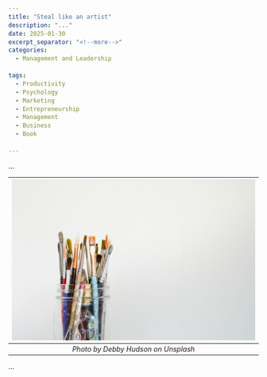```yaml
---
title: "Steal like an artist"
description: "..."
date: 2025-01-30
excerpt_separator: "<!--more-->"
categories:
  - Management and Leadership

tags:
  - Productivity
  - Psychology
  - Marketing
  - Entrepreneurship
  - Management
  - Business
  - Book

---
```


...


| ![image](/assets/images/debby-hudson-artistic-unsplash.jpg) |
|:--:|
| *Photo by Debby Hudson on Unsplash* |

...